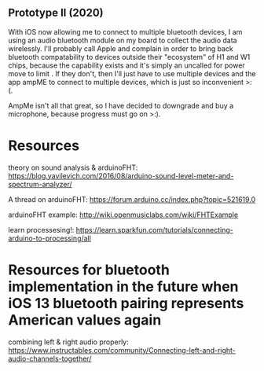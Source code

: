## Prototype II (2020)

With iOS now allowing me to connect to multiple bluetooth devices, I am using an audio bluetooth module on my board to collect the audio data wirelessly. I'll probably call Apple and complain in order to bring back bluetooth compatability to devices outside their "ecosystem" of H1 and W1 chips, because the capability exists and it's simply an uncalled for power move to limit . If they don't, then I'll just have to use multiple devices and the app ampME to connect to multiple devices, which is just so inconvenient >:(.

AmpMe isn't all that great, so I have decided to downgrade and buy a microphone, because progress must go on >:). 

# Resources
theory on sound analysis & arduinoFHT:
https://blog.yavilevich.com/2016/08/arduino-sound-level-meter-and-spectrum-analyzer/

A thread on arduinoFHT:
https://forum.arduino.cc/index.php?topic=521619.0

arduinoFHT example:
http://wiki.openmusiclabs.com/wiki/FHTExample

learn processesing!:
https://learn.sparkfun.com/tutorials/connecting-arduino-to-processing/all

# Resources for bluetooth implementation in the future when iOS 13 bluetooth pairing represents American values again
combining left & right audio properly:
https://www.instructables.com/community/Connecting-left-and-right-audio-channels-together/